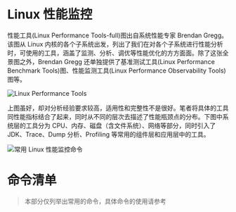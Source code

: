 # Linux 性能监控

性能工具(Linux Performance Tools-full)图出自系统性能专家 Brendan Gregg。该图从 Linux 内核的各个子系统出发，列出了我们在对各个子系统进行性能分析时，可使用的工具，涵盖了监测、分析、调优等性能优化的方方面面。除了这张全景图之外，Brendan Gregg 还单独提供了基准测试工具(Linux Performance Benchmark Tools)图、性能监测工具(Linux Performance Observability Tools)图等。

![Linux Performance Tools](https://s2.ax1x.com/2019/11/18/M6g2iq.png)

上图虽好，却对分析经验要求较高，适用性和完整性不是很好。笔者将具体的工具同性能指标结合了起来，同时从不同的层次去描述了性能瓶颈点的分布。下图中系统层的工具分为 CPU、内存、磁盘（含文件系统）、网络等部分，同时引入了 JDK、Trace、Dump 分析、Profiling 等常用的组件层和应用层中的工具。

![常用 Linux 性能监控命令](https://s2.ax1x.com/2019/11/18/McwFOI.png)

# 命令清单

> 本部分仅列举出常用的命令，具体命令的使用请参考
